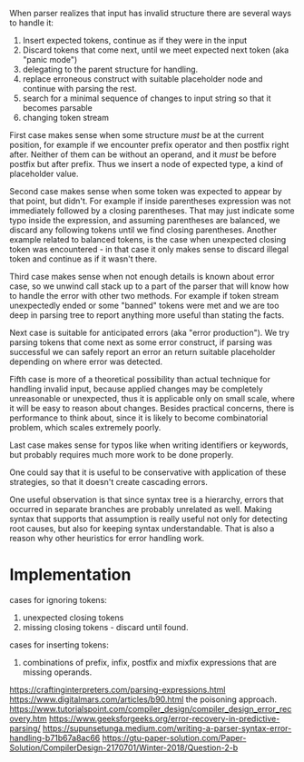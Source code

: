 

When parser realizes that input has invalid structure there are several ways to handle it:
1. Insert expected tokens, continue as if they were in the input
2. Discard tokens that come next, until we meet expected next token (aka "panic mode")
3. delegating to the parent structure for handling.
4. replace erroneous construct with suitable placeholder node and continue with parsing the rest.
5. search for a minimal sequence of changes to input string so that it becomes parsable
6. changing token stream

First case makes sense when some structure *must* be at the current position, for example if we encounter prefix operator and then postfix right after. Neither of them can be without an operand, and it *must* be before postfix but after prefix. Thus we insert a node of expected type, a kind of placeholder value.

Second case makes sense when some token was expected to appear by that point, but didn't. For example if inside parentheses expression was not immediately followed by a closing parentheses. That may just indicate some typo inside the expression, and assuming parentheses are balanced, we discard any following tokens until we find closing parentheses. Another example related to balanced tokens, is the case when unexpected closing token was encountered - in that case it only makes sense to discard illegal token and continue as if it wasn't there.

Third case makes sense when not enough details is known about error case, so we unwind call stack up to a part of the parser that will know how to handle the error with other two methods. For example if token stream unexpectedly ended or some "banned" tokens were met and we are too deep in parsing tree to report anything more useful than stating the facts. 

Next case is suitable for anticipated errors (aka "error production"). We try parsing tokens that come next as some error construct, if parsing was successful we can safely report an error an return suitable placeholder depending on where error was detected.

Fifth case is more of a theoretical possibility than actual technique for handling invalid input, because applied changes may be completely unreasonable or unexpected, thus it is applicable only on small scale, where it will be easy to reason about changes. Besides practical concerns, there is performance to think about, since it is likely to become combinatorial problem, which scales extremely poorly.

Last case makes sense for typos like when writing identifiers or keywords, but probably requires much more work to be done properly.

One could say that it is useful to be conservative with application of these strategies, so that it doesn't create cascading errors.

One useful observation is that since syntax tree is a hierarchy, errors that occurred in separate branches are probably unrelated as well. Making syntax that supports that assumption is really useful not only for detecting root causes, but also for keeping syntax understandable.
That is also a reason why other heuristics for error handling work.

# Implementation

cases for ignoring tokens:
1. unexpected closing tokens
2. missing closing tokens - discard until found.

cases for inserting tokens:
1. combinations of prefix, infix, postfix and mixfix expressions that are missing operands.

https://craftinginterpreters.com/parsing-expressions.html
https://www.digitalmars.com/articles/b90.html the poisoning approach.
https://www.tutorialspoint.com/compiler_design/compiler_design_error_recovery.htm
https://www.geeksforgeeks.org/error-recovery-in-predictive-parsing/
https://supunsetunga.medium.com/writing-a-parser-syntax-error-handling-b71b67a8ac66
https://gtu-paper-solution.com/Paper-Solution/CompilerDesign-2170701/Winter-2018/Question-2-b